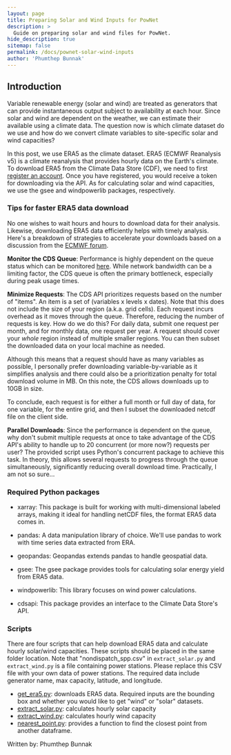 ```yaml
---
layout: page
title: Preparing Solar and Wind Inputs for PowNet
description: >
  Guide on preparing solar and wind files for PowNet.
hide_description: true
sitemap: false
permalink: /docs/pownet-solar-wind-inputs
author: 'Phumthep Bunnak'
---
```

## Introduction

Variable renewable energy (solar and wind) are treated as generators that can provide instantaneous output subject to availability at each hour. Since solar and wind are dependent on the weather, we can estimate their available using a climate data. The question now is which climate dataset do we use and how do we convert climate variables to site-specific solar and wind capacities?

In this post, we use ERA5 as the climate dataset. ERA5 (ECMWF Reanalysis v5) is a climate reanalysis that provides hourly data on the Earth's climate. To download ERA5 from the Climate Data Store (CDF), we need to first [register an account](https://cds.climate.copernicus.eu/). Once you have registered, you would receive a token for downloading via the API. As for calculating solar and wind capacities, we use the gsee and windpowerlib packages, respectively.


### Tips for faster ERA5 data download

No one wishes to wait hours and hours to download data for their analysis. Likewise, downloading ERA5 data efficiently helps with timely analysis. Here's a breakdown of strategies to accelerate your downloads based on a discussion from the [ECMWF forum](https://forum.ecmwf.int/t/how-to-download-faster/1391).

**Monitor the CDS Queue**: Performance is highly dependent on the queue status which can be monitored [here](https://cds.climate.copernicus.eu/live). While network bandwidth can be a limiting factor, the CDS queue is often the primary bottleneck, especially during peak usage times.

**Minimize Requests**:  The CDS API prioritizes requests based on the number of "items". An item is a set of (variables x levels x dates). Note that this does not include the size of your region (a.k.a. grid cells). Each request incurs overhead as it moves through the queue. Therefore, reducing the number of requests is key. How do we do this? For daily data, submit one request per month, and for monthly data, one request per year. A request should cover your *whole* region instead of multiple smaller regions. You can then subset the downloaded data on your local machine as needed. 

Although this means that a request should have as many variables as possible, I personally prefer downloading variable-by-variable as it simplifies analysis and there could also be a prioritization penalty for total download volume in MB. On this note, the CDS allows downloads up to 10GB in size.

To conclude, each request is for either a full month or full day of data, for one variable, for the entire grid, and then I subset the downloaded netcdf file on the client side.

**Parallel Downloads**: Since the performance is dependent on the queue, why don't submit multiple requests at once to take advantage of the CDS API's ability to handle up to 20 concurrent (or more now?) requests per user? The provided script uses Python's concurrent package to achieve this task. In theory, this allows several requests to progress through the queue simultaneously, significantly reducing overall download time. Practically, I am not so sure...


### Required Python packages

- xarray: This package is built for working with multi-dimensional labeled arrays, making it ideal for handling netCDF files, the format ERA5 data comes in.

- pandas: A data manipulation library of choice.  We'll use pandas to work with time series data extracted from ERA.

- geopandas: Geopandas extends pandas to handle geospatial data.

- gsee: The gsee package provides tools for calculating solar energy yield from ERA5 data.

- windpowerlib: This library focuses on wind power calculations.

- cdsapi:  This package provides an interface to the Climate Data Store's API.


### Scripts

There are four scripts that can help download ERA5 data and calculate hourly solar/wind capacities. These scripts should be placed in the same folder location. Note that "nondispatch_spp.csv" in `extract_solar.py` and `extract_wind.py` is a file containing power stations. Please replace this CSV file with your own data of power stations. The required data include generator name, max capacity, latitude, and longitude.

- [get_era5.py](https://github.com/Critical-Infrastructure-Systems-Lab/manual/blob/master/assets/img/docs/get_era5.py): downloads ERA5 data. Required inputs are the bounding box and whether you would like to get "wind" or "solar" datasets.
- [extract_solar.py](https://github.com/Critical-Infrastructure-Systems-Lab/manual/blob/master/assets/img/docs/extract_solar.py): calculates hourly solar capacity
- [extract_wind.py](https://github.com/Critical-Infrastructure-Systems-Lab/manual/blob/master/assets/img/docs/extract_wind.py): calculates hourly wind capacity
- [nearest_point.py](https://github.com/Critical-Infrastructure-Systems-Lab/manual/blob/master/assets/img/docs/nearest_point.py): provides a function to find the closest point from another dataframe.


Written by:
Phumthep Bunnak

